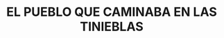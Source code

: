 ---
capo: 0
id: 59
lang: es-es
step: pre
subtitle: ''
tags: []
title: EL PUEBLO QUE CAMINABA EN LAS TINIEBLAS
---